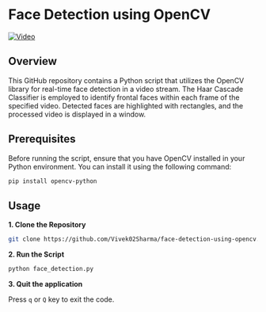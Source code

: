 # Face Detection using OpenCV

[![Video](https://github.com/Vivek02Sharma/face-detection-using-opencv/assets/112774647/b046cdc1-8479-4914-96fa-cf8a573302c8)
]()


## Overview

This GitHub repository contains a Python script that utilizes the OpenCV library for real-time face detection in a video stream. The Haar Cascade Classifier is employed to identify frontal faces within each frame of the specified video. Detected faces are highlighted with rectangles, and the processed video is displayed in a window.

## Prerequisites

Before running the script, ensure that you have OpenCV installed in your Python environment. You can install it using the following command:

```bash
pip install opencv-python
```

## Usage
**1. Clone the Repository**
```bash
git clone https://github.com/Vivek02Sharma/face-detection-using-opencv.git
```
**2. Run the Script**
```bash
python face_detection.py
```
**3. Quit the application**

Press `q` or `Q` key to exit the code.



















